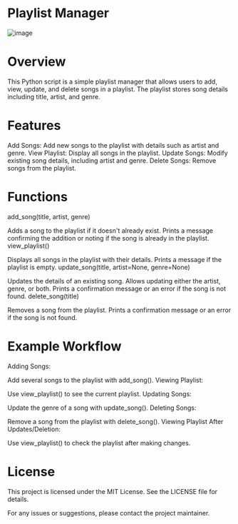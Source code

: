 # Playlist Manager
![image](https://github.com/user-attachments/assets/b87cc24b-cca3-4486-98ff-a8b2940f87b9)


# Overview
This Python script is a simple playlist manager that allows users to add, view, update, and delete songs in a playlist. The playlist stores song details including title, artist, and genre.

# Features
Add Songs: Add new songs to the playlist with details such as artist and genre.
View Playlist: Display all songs in the playlist.
Update Songs: Modify existing song details, including artist and genre.
Delete Songs: Remove songs from the playlist.


# Functions
add_song(title, artist, genre)

Adds a song to the playlist if it doesn't already exist.
Prints a message confirming the addition or noting if the song is already in the playlist.
view_playlist()

Displays all songs in the playlist with their details.
Prints a message if the playlist is empty.
update_song(title, artist=None, genre=None)

Updates the details of an existing song.
Allows updating either the artist, genre, or both.
Prints a confirmation message or an error if the song is not found.
delete_song(title)

Removes a song from the playlist.
Prints a confirmation message or an error if the song is not found.


# Example Workflow
Adding Songs:

Add several songs to the playlist with add_song().
Viewing Playlist:

Use view_playlist() to see the current playlist.
Updating Songs:

Update the genre of a song with update_song().
Deleting Songs:

Remove a song from the playlist with delete_song().
Viewing Playlist After Updates/Deletion:

Use view_playlist() to check the playlist after making changes.


# License
This project is licensed under the MIT License. See the LICENSE file for details.

For any issues or suggestions, please contact the project maintainer.








